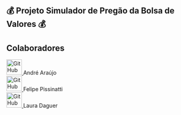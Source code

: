 ## 💰 Projeto Simulador de Pregão da Bolsa de Valores 💰

## Colaboradores

<a href="https://github.com/Andre-06">
  <img src="https://avatars.githubusercontent.com/u/60292382?v=4" alt="GitHub" style="width:40px; height:40px;" />
</a>
<span class="button-text"> 
  André Araújo
</span> 

<br>

<a href="https://github.com/felipepbovo">
  <img src="https://avatars.githubusercontent.com/u/126599199?v=4" alt="GitHub" style="width:40px; height:40px;" />
</a>
<span class="button-text"> 
  Felipe Pissinatti
</span> 

<br>

<a href="https://github.com/AruDaguer">
  <img src="https://avatars.githubusercontent.com/u/108810555?v=4" alt="GitHub" style="width:40px; height:40px;" />
</a>
<span class="button-text"> 
  Laura Daguer
</span> 

<br>
